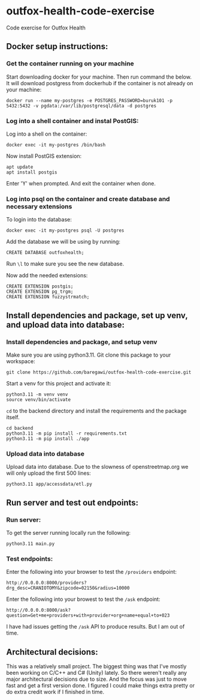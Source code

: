 # outfox-health-code-exercise
Code exercise for Outfox Health

## Docker setup instructions:

### Get the container running on your machine

Start downloading docker for your machine. Then run command the below. It will download postgress from dockerhub if the container is not already on your machine:

```
docker run --name my-postgres -e POSTGRES_PASSWORD=buruk101 -p 5432:5432 -v pgdata:/var/lib/postgresql/data -d postgres
```

### Log into a shell container and instal PostGIS:

Log into a shell on the container:

```
docker exec -it my-postgres /bin/bash
```

Now install PostGIS extension:

```
apt update
apt install postgis
```

Enter 'Y' when prompted. And exit the container when done.

### Log into psql on the container and create database and necessary extensions

To login into the database:

```
docker exec -it my-postgres psql -U postgres
```

Add the database we will be using by running:

```
CREATE DATABASE outfoxhealth;
```

Run `\l` to make sure you see the new database.

Now add the needed extensions:

```
CREATE EXTENSION postgis;
CREATE EXTENSION pg_trgm;
CREATE EXTENSION fuzzystrmatch;
```

## Install dependencies and package, set up venv, and upload data into database:

### Install dependencies and package, and setup venv

Make sure you are using python3.11. Git clone this package to your workspace:

```
git clone https://github.com/baregawi/outfox-health-code-exercise.git
```

Start a venv for this project and activate it:

```
python3.11 -m venv venv
source venv/bin/activate
```

`cd` to the backend directory and install the requirements and the package itself.

```
cd backend
python3.11 -m pip install -r requirements.txt
python3.11 -m pip install ./app
```

### Upload data into database

Upload data into database. Due to the slowness of openstreetmap.org we will only upload the first 500 lines:

```
python3.11 app/accessdata/etl.py
```

## Run server and test out endpoints:

### Run server:

To get the server running locally run the following:

```
python3.11 main.py
```

### Test endpoints:

Enter the following into your browser to test the `/providers` endpoint:

```
http://0.0.0.0:8000/providers?drg_desc=CRANIOTOMY&zipcode=02150&radius=10000
```

Enter the following into your browest to test the `/ask` endpoint:

```
http://0.0.0.0:8000/ask?question=Get+me+providers+with+provider+org+name+equal+to+023
```

I have had issues getting the `/ask` API to produce results. But I am out of time.


## Architectural decisions:

This was a relatively small project. The biggest thing was that I've mostly been working on C/C++ and C# (Unity) lately. So there weren't really any major architectural decisions due to size. And the focus was just to move fast and get a first version done. I figured I could make things extra pretty or do extra credit work if I finished in time.